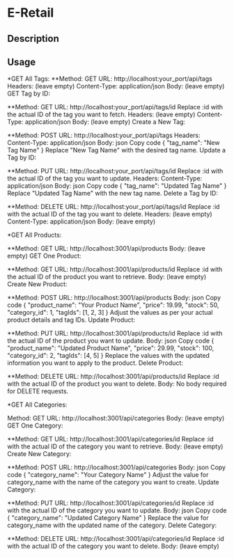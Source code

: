 # E-Retail

## Description

## Usage

*GET All Tags:
**Method: GET
URL: http://localhost:your_port/api/tags
Headers: (leave empty)
Content-Type: application/json
Body: (leave empty)
GET Tag by ID:

**Method: GET
URL: http://localhost:your_port/api/tags/id
Replace :id with the actual ID of the tag you want to fetch.
Headers: (leave empty)
Content-Type: application/json
Body: (leave empty)
Create a New Tag:

**Method: POST
URL: http://localhost:your_port/api/tags
Headers:
Content-Type: application/json
Body:
json
Copy code
{
  "tag_name": "New Tag Name"
}
Replace "New Tag Name" with the desired tag name.
Update a Tag by ID:

**Method: PUT
URL: http://localhost:your_port/api/tags/id
Replace :id with the actual ID of the tag you want to update.
Headers:
Content-Type: application/json
Body:
json
Copy code
{
  "tag_name": "Updated Tag Name"
}
Replace "Updated Tag Name" with the new tag name.
Delete a Tag by ID:

**Method: DELETE
URL: http://localhost:your_port/api/tags/id
Replace :id with the actual ID of the tag you want to delete.
Headers: (leave empty)
Content-Type: application/json
Body: (leave empty)

*GET All Products:

**Method: GET
URL: http://localhost:3001/api/products
Body: (leave empty)
GET One Product:

**Method: GET
URL: http://localhost:3001/api/products/id
Replace :id with the actual ID of the product you want to retrieve.
Body: (leave empty)
Create New Product:

**Method: POST
URL: http://localhost:3001/api/products
Body:
json
Copy code
{
  "product_name": "Your Product Name",
  "price": 19.99,
  "stock": 50,
  "category_id": 1,
  "tagIds": [1, 2, 3] 
}
Adjust the values as per your actual product details and tag IDs.
Update Product:

**Method: PUT
URL: http://localhost:3001/api/products/id
Replace :id with the actual ID of the product you want to update.
Body:
json
Copy code
{
  "product_name": "Updated Product Name",
  "price": 29.99,
  "stock": 100,
  "category_id": 2,
  "tagIds": [4, 5] 
}
Replace the values with the updated information you want to apply to the product.
Delete Product:

**Method: DELETE
URL: http://localhost:3001/api/products/id
Replace :id with the actual ID of the product you want to delete.
Body: No body required for DELETE requests.

*GET All Categories:

Method: GET
URL: http://localhost:3001/api/categories
Body: (leave empty)
GET One Category:

**Method: GET
URL: http://localhost:3001/api/categories/id
Replace :id with the actual ID of the category you want to retrieve.
Body: (leave empty)
Create New Category:

**Method: POST
URL: http://localhost:3001/api/categories
Body:
json
Copy code
{
  "category_name": "Your Category Name"
}
Adjust the value for category_name with the name of the category you want to create.
Update Category:

**Method: PUT
URL: http://localhost:3001/api/categories/id
Replace :id with the actual ID of the category you want to update.
Body:
json
Copy code
{
  "category_name": "Updated Category Name"
}
Replace the value for category_name with the updated name of the category.
Delete Category:

**Method: DELETE
URL: http://localhost:3001/api/categories/id
Replace :id with the actual ID of the category you want to delete.
Body: (leave empty)